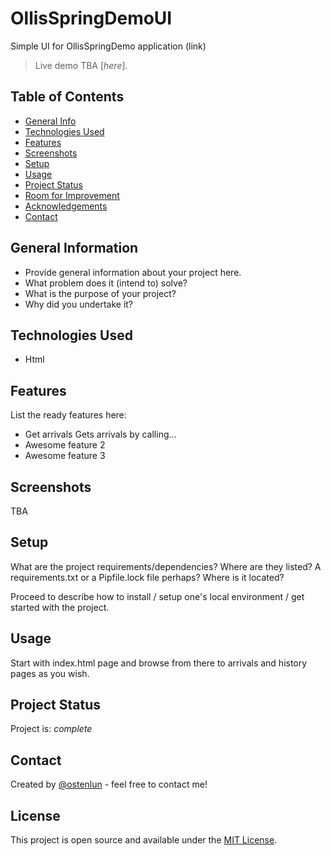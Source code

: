 # OllisSpringDemoUI
Simple UI for OllisSpringDemo application (link)

> Live demo TBA [_here_].

## Table of Contents
* [General Info](#general-information)
* [Technologies Used](#technologies-used)
* [Features](#features)
* [Screenshots](#screenshots)
* [Setup](#setup)
* [Usage](#usage)
* [Project Status](#project-status)
* [Room for Improvement](#room-for-improvement)
* [Acknowledgements](#acknowledgements)
* [Contact](#contact)
<!-- * [License](#license) -->


## General Information
- Provide general information about your project here.
- What problem does it (intend to) solve?
- What is the purpose of your project?
- Why did you undertake it?
<!-- You don't have to answer all the questions - just the ones relevant to your project. -->


## Technologies Used
- Html

## Features
List the ready features here:
- Get arrivals
Gets arrivals by calling...
- Awesome feature 2
- Awesome feature 3

## Screenshots
TBA
<!-- ![Example screenshot](./img/screenshot.png) -->

## Setup
What are the project requirements/dependencies? Where are they listed? A requirements.txt or a Pipfile.lock file perhaps? Where is it located?

Proceed to describe how to install / setup one's local environment / get started with the project.


## Usage
Start with index.html page and browse from there to arrivals and history pages as you wish.

## Project Status
Project is: _complete_

## Contact
Created by [@ostenlun](https://www.codeheaven.one/) - feel free to contact me!


## License
This project is open source and available under the [MIT License]().

